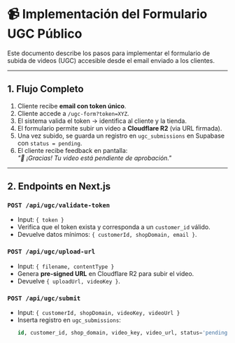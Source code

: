 # 📹 Implementación del Formulario UGC Público

Este documento describe los pasos para implementar el formulario de subida de videos (UGC) accesible desde el email enviado a los clientes.

---

## 1. Flujo Completo

1. Cliente recibe **email con token único**.
2. Cliente accede a `/ugc-form?token=XYZ`.
3. El sistema valida el token → identifica al cliente y la tienda.
4. El formulario permite subir un video a **Cloudflare R2** (via URL firmada).
5. Una vez subido, se guarda un registro en `ugc_submissions` en Supabase con `status = pending`.
6. El cliente recibe feedback en pantalla:  
   _"🎉 ¡Gracias! Tu video está pendiente de aprobación."_

---

## 2. Endpoints en Next.js

### `POST /api/ugc/validate-token`
- Input: `{ token }`
- Verifica que el token exista y corresponda a un `customer_id` válido.
- Devuelve datos mínimos: `{ customerId, shopDomain, email }`.

### `POST /api/ugc/upload-url`
- Input: `{ filename, contentType }`
- Genera **pre-signed URL** en Cloudflare R2 para subir el video.
- Devuelve `{ uploadUrl, videoKey }`.

### `POST /api/ugc/submit`
- Input: `{ customerId, shopDomain, videoKey, videoUrl }`
- Inserta registro en `ugc_submissions`:
  ```sql
  id, customer_id, shop_domain, video_key, video_url, status='pending'
